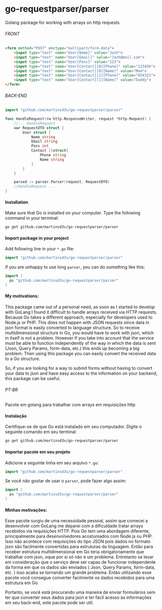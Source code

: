 # go-requestparser/parser

Golang package for working with arrays on http requests

###### FRONT

```html
<form method="POST" enctype="multipart/form-data">
    <input type="text" name="User[Name]" value="Jonh">
    <input type="text" name="User[Email]" value="Jonh@mail.com">
    <input type="text" name="User[Pass]" value="123">
    <input type="text" name="User[Contact][0][Phone]" value="123456">
    <input type="text" name="User[Contact][0][Name]" value="Mom">
    <input type="text" name="User[Contact][1][Phone]" value="654321">
    <input type="text" name="User[Contact][1][Name]" value="Daddy">
</form>
```

###### BACK-END
```go
import "github.com/martinsd3v/go-requestparser/parser"

func HandleRequest(rw http.ResponseWriter, request *http.Request) {
	//... HandleRequest
	var RequestDTO struct {
		User struct {
			Name string
			Email string
			Pass int
			Contact []struct{
				Phone string
				Name string
			} 
		}
	}

	parsed := parser.Parser(request, RequestDTO)
	//HandleRequest ...
}
```

#### Installation
Make sure that Go is installed on your computer.
Type the following command in your terminal:
```bash
go get github.com/martinsd3v/go-requestparser/parser
```

#### Import package in your project
Add following line in your `*.go` file:
```go
import "github.com/martinsd3v/go-requestparser/parser"
```
If you are unhappy to use long `parser`, you can do something like this:
```go
import (
  ps "github.com/martinsd3v/go-requestparser/parser"
)
```

#### My motivations:

This package came out of a personal need, as soon as I started to develop with GoLang I found it difficult to handle arrays received via HTTP requests. Because Go takes a different approach, especially for developers used to Node.js or PHP. This does not happen with JSON requests since data in json format is easily converted to language structure. So to receive multidimensional structure in Go, you would have to work with json, which in itself is not a problem. However if you take into account that the service must be able to function independently of the way in which the data is sent (Json, Query Params, form-data, etc.) this ends up becoming a big problem. Then using this package you can easily convert the received data to a Go structure.

So, if you are looking for a way to submit forms without having to convert your data to json and have easy access to the information on your backend, this package can be useful.

###### PT-BR

Pacote em golang para trabalhar com arrays em requisições http

#### Instalação
Certifique-se de que Go está instalado em seu computador.
Digite o seguinte comando em seu terminal:

```bash
go get github.com/martinsd3v/go-requestparser/parser
```

#### Importar pacote em seu projeto
Adicione a seguinte linha em seu arquivo `*.go`:
```go
import "github.com/martinsd3v/go-requestparser/parser"
```
Se você não gostar de usar o `parser`, pode fazer algo assim:
```go
import (
  ps "github.com/martinsd3v/go-requestparser/parser"
)
```

#### Minhas motivações:

Esse pacote surgiu de uma necessidade pessoal, assim que comecei a desenvolver com GoLang  me deparei com a dificuldade tratar arrays recebidos via requisições HTTP. Pois Go tem uma abordagem diferente, principalmente para desenvolvedores acostumados com Node.js ou PHP. Isso não acontece com requisições do tipo JSON pois dados no formato json são facilmente convertidas para estruturas da linguagem. Então para receber estrutura multidimensional em Go teria obrigatoriamente que trabalhar com json,  oque por si só não e um problema. Entretanto se levar em consideração que o serviço deve ser capas de funcionar independente da forma em que os dados são enviados ( Json, Query Params, form-data, etc. ) isso acaba se tornando um grande problema. Então utilizando esse pacote você consegue converter facilmente os dados recebidos para uma estrutura em Go.

Portanto, se você está procurando uma maneira de enviar formulários sem ter que converter seus dados para json e ter fácil acesso às informações em seu back-end, este pacote pode ser util.